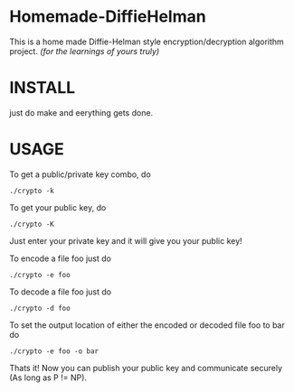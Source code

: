 # Homemade-DiffieHelman

This is a home made Diffie-Helman style encryption/decryption algorithm project.
*(for the learnings of yours truly)*

# INSTALL

just do make and eerything gets done.

# USAGE


To get a public/private key combo, do

    ./crypto -k

To get your public key, do

    ./crypto -K

Just enter your private key and it will give you your public key!

To encode a file foo just do

    ./crypto -e foo

To decode a file foo just do

    ./crypto -d foo

To set the output location of either the encoded or decoded file foo to bar do

    ./crypto -e foo -o bar

Thats it! Now you can publish your public key and communicate securely (As long as P != NP).
